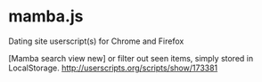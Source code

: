 mamba.js
========

Dating site userscript(s) for Chrome and Firefox

[Mamba search view new] or filter out seen items, simply stored in LocalStorage.
http://userscripts.org/scripts/show/173381
